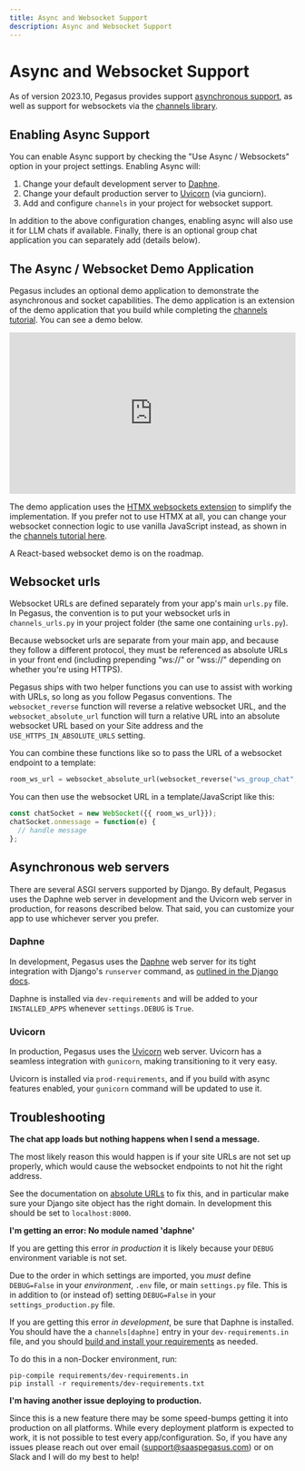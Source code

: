 ```yaml
---
title: Async and Websocket Support
description: Async and Websocket Support
---
```


Async and Websocket Support
===========================

As of version 2023.10, Pegasus provides support [asynchronous support](https://docs.djangoproject.com/en/stable/topics/async/),
as well as support for websockets via the [channels library](https://channels.readthedocs.io/).

## Enabling Async Support

You can enable Async support by checking the "Use Async / Websockets" option in your project settings.
Enabling Async will:

1. Change your default development server to [Daphne](https://docs.djangoproject.com/en/stable/howto/deployment/asgi/daphne/).
2. Change your default production server to [Uvicorn](https://www.uvicorn.org/) (via gunciorn).
3. Add and configure `channels` in your project for websocket support.

In addition to the above configuration changes, enabling async will also use it for LLM chats if available.
Finally, there is an optional group chat application you can separately add (details below).

## The Async / Websocket Demo Application

Pegasus includes an optional demo application to demonstrate the asynchronous and socket capabilities.
The demo application is an extension of the demo application that you build while completing the
[channels tutorial](https://channels.readthedocs.io/en/latest/tutorial/index.html).
You can see a demo below.

<div style="position: relative; padding-bottom: 56.25%; height: 0; overflow: hidden; max-width: 100%; height: auto; margin-bottom: 1em;">
    <iframe src="https://www.youtube.com/embed/J1hma14whz4" frameborder="0" allowfullscreen style="position: absolute; top: 0; left: 0; width: 100%; height: 100%;"></iframe>
</div>


The demo application uses the [HTMX websockets extension](https://htmx.org/extensions/ws/) to simplify
the implementation. If you prefer not to use HTMX at all, you can change your websocket connection logic
to use vanilla JavaScript instead, as shown in the [channels tutorial here](https://channels.readthedocs.io/en/latest/tutorial/part_2.html#add-the-room-view).

A React-based websocket demo is on the roadmap.

## Websocket urls

Websocket URLs are defined separately from your app's main `urls.py` file.
In Pegasus, the convention is to put your websocket urls in `channels_urls.py`
in your project folder (the same one containing `urls.py`).

Because websocket urls are separate from your main app, and because they follow a different protocol,
they must be referenced as absolute URLs in your front end (including prepending "ws://" or "wss://" depending on whether 
you're using HTTPS).

Pegasus ships with two helper functions you can use to assist with working with URLs, so long as you follow Pegasus conventions.
The `websocket_reverse` function will reverse a relative websocket URL, and the `websocket_absolute_url` function
will turn a relative URL into an absolute websocket URL based on your Site address and the `USE_HTTPS_IN_ABSOLUTE_URLS` setting.

You can combine these functions like so to pass the URL of a websocket endpoint to a template:

```python
room_ws_url = websocket_absolute_url(websocket_reverse("ws_group_chat", args=[room_id]))
```

You can then use the websocket URL in a template/JavaScript like this:

```js
const chatSocket = new WebSocket({{ room_ws_url}});
chatSocket.onmessage = function(e) {
  // handle message 
};
```

## Asynchronous web servers

There are several ASGI servers supported by Django.
By default, Pegasus uses the Daphne web server in development and the Uvicorn web server in production,
for reasons described below.
That said, you can customize your app to use whichever server you prefer.

### Daphne

In development, Pegasus uses the [Daphne](https://pypi.org/project/daphne/) web server for its tight integration with Django's `runserver` command,
as [outlined in the Django docs](https://docs.djangoproject.com/en/4.2/howto/deployment/asgi/daphne/).

Daphne is installed via `dev-requirements` and will be added to your `INSTALLED_APPS` whenever `settings.DEBUG` is `True`.

### Uvicorn

In production, Pegasus uses the [Uvicorn](https://www.uvicorn.org/) web server.
Uvicorn has a seamless integration with `gunicorn`, making transitioning to it very easy.

Uvicorn is installed via `prod-requirements`, and if you build with async features enabled, your `gunicorn` command
will be updated to use it.

## Troubleshooting

**The chat app loads but nothing happens when I send a message.**

The most likely reason this would happen is if your site URLs are not set up properly,
which would cause the websocket endpoints to not hit the right address.

See the documentation on [absolute URLs](configuration.md#absolute-urls) to fix this,
and in particular make sure your Django site object has the right domain.
In development this should be set to `localhost:8000`.

**I'm getting an error: No module named 'daphne'**

If you are getting this error *in production* it is likely because your `DEBUG` environment variable is not set.

Due to the order in which settings are imported, you *must* define `DEBUG=False` in your *environment*,
`.env` file, or main `settings.py` file.
This is in addition to (or instead of) setting `DEBUG=False` in your `settings_production.py` file.

If you are getting this error *in development*, be sure that Daphne is installed.
You should have the a `channels[daphne]` entry in your `dev-requirements.in` file, and you should
[build and install your requirements](customizations.md#python-packages) as needed.

To do this in a non-Docker environment, run:

```
pip-compile requirements/dev-requirements.in
pip install -r requirements/dev-requirements.txt
```

**I'm having another issue deploying to production.**

Since this is a new feature there may be some speed-bumps getting it into production on all platforms.
While every deployment platform is expected to work, it is not possible to test every app/configuration.
So, if you have any issues please reach out over email (support@saaspegasus.com) or on Slack and I will do my best to help! 
